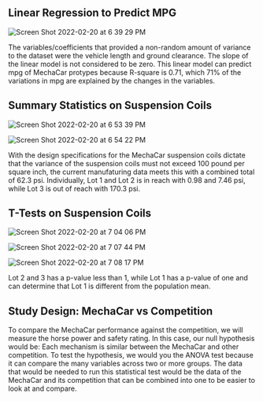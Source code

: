 ## Linear Regression to Predict MPG
![Screen Shot 2022-02-20 at 6 39 29 PM](https://user-images.githubusercontent.com/92649982/154880128-2bb62e50-7bf8-4827-9090-9024246ce157.png)

The variables/coefficients that provided a non-random amount of variance to the dataset were the vehicle length and ground clearance. The slope of the linear model is not considered to be zero. This linear model can predict mpg of MechaCar protypes because R-square is 0.71, which 71% of the variations in mpg are explained by the changes in the variables.

## Summary Statistics on Suspension Coils
![Screen Shot 2022-02-20 at 6 53 39 PM](https://user-images.githubusercontent.com/92649982/154881419-a811468f-4fdc-4005-9555-1025123a0ca5.png)

![Screen Shot 2022-02-20 at 6 54 22 PM](https://user-images.githubusercontent.com/92649982/154881493-705d39e2-32b0-45c1-bf93-26bea0ae8dbe.png)

With the design specifications for the MechaCar suspension coils dictate that the variance of the suspension coils must not exceed 100 pound per square inch, the current manufaturing data meets this with a combined total of 62.3 psi. Individually, Lot 1 and Lot 2 is in reach with 0.98 and 7.46 psi, while Lot 3 is out of reach with 170.3 psi.

## T-Tests on Suspension Coils
![Screen Shot 2022-02-20 at 7 04 06 PM](https://user-images.githubusercontent.com/92649982/154882337-6c9bf499-e84e-4c91-96e9-3ebd95cf43bd.png)

![Screen Shot 2022-02-20 at 7 07 44 PM](https://user-images.githubusercontent.com/92649982/154882671-c003df8d-c875-4bc7-ab75-aa9d54d4b954.png)

![Screen Shot 2022-02-20 at 7 08 17 PM](https://user-images.githubusercontent.com/92649982/154882714-3eded131-a95c-473b-ba38-a1ea613472fd.png)

Lot 2 and 3 has a p-value less than 1, while Lot 1 has a p-value of one and can determine that Lot 1 is different from the population mean.

## Study Design: MechaCar vs Competition
To compare the MechaCar performance against the competition, we will measure the horse power and safety rating. In this case, our null hypothesis would be: Each mechanism is similar between the MechaCar and other competition. To test the hypothesis, we would you the ANOVA test because it can compare the many variables across two or more groups. The data that would be needed to run this statistical test would be the data of the MechaCar and its competition that can be combined into one to be easier to look at and compare. 
